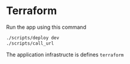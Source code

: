 # Terraform

Run the app using this command 

```bash
./scripts/deploy dev
./scripts/call_url
```

The application infrastructe is defines `terraform`